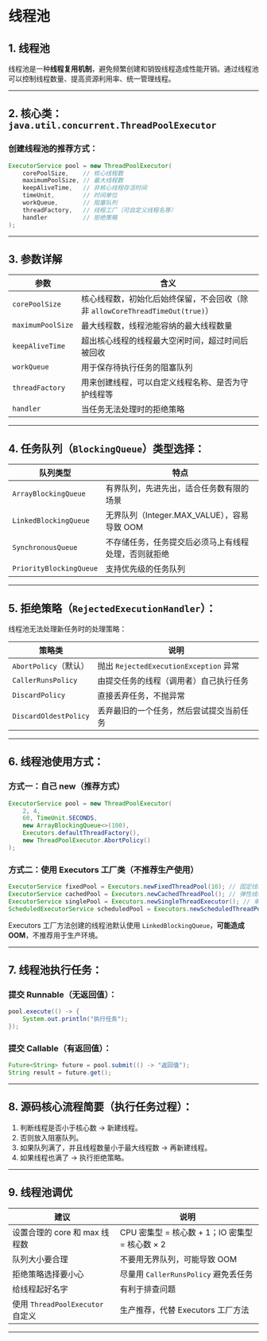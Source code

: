 # 线程池

## 1. 线程池

线程池是一种**线程复用机制**，避免频繁创建和销毁线程造成性能开销。通过线程池可以控制线程数量、提高资源利用率、统一管理线程。

---

## 2. 核心类：`java.util.concurrent.ThreadPoolExecutor`

### 创建线程池的推荐方式：

```java
ExecutorService pool = new ThreadPoolExecutor(
    corePoolSize,    // 核心线程数
    maximumPoolSize, // 最大线程数
    keepAliveTime,   // 非核心线程存活时间
    timeUnit,        // 时间单位
    workQueue,       // 阻塞队列
    threadFactory,   // 线程工厂（可自定义线程名等）
    handler          // 拒绝策略
);
```

---

## 3. 参数详解

| 参数             | 含义 |
|------------------|------|
| `corePoolSize`   | 核心线程数，初始化后始终保留，不会回收（除非 `allowCoreThreadTimeOut(true)`） |
| `maximumPoolSize`| 最大线程数，线程池能容纳的最大线程数量 |
| `keepAliveTime`  | 超出核心线程的线程最大空闲时间，超过时间后被回收 |
| `workQueue`      | 用于保存待执行任务的阻塞队列 |
| `threadFactory`  | 用来创建线程，可以自定义线程名称、是否为守护线程等 |
| `handler`        | 当任务无法处理时的拒绝策略 |

---

## 4. 任务队列（`BlockingQueue`）类型选择：

| 队列类型           | 特点 |
|--------------------|------|
| `ArrayBlockingQueue` | 有界队列，先进先出，适合任务数有限的场景 |
| `LinkedBlockingQueue`| 无界队列（Integer.MAX_VALUE），容易导致 OOM |
| `SynchronousQueue`   | 不存储任务，任务提交后必须马上有线程处理，否则就拒绝 |
| `PriorityBlockingQueue`| 支持优先级的任务队列 |

---

## 5. 拒绝策略（`RejectedExecutionHandler`）：

线程池无法处理新任务时的处理策略：

| 策略类 | 说明 |
|--------|------|
| `AbortPolicy`（默认） | 抛出 `RejectedExecutionException` 异常 |
| `CallerRunsPolicy`   | 由提交任务的线程（调用者）自己执行任务 |
| `DiscardPolicy`      | 直接丢弃任务，不抛异常 |
| `DiscardOldestPolicy`| 丢弃最旧的一个任务，然后尝试提交当前任务 |

---

## 6. 线程池使用方式：

### 方式一：自己 new（**推荐方式**）
```java
ExecutorService pool = new ThreadPoolExecutor(
    2, 4,
    60, TimeUnit.SECONDS,
    new ArrayBlockingQueue<>(100),
    Executors.defaultThreadFactory(),
    new ThreadPoolExecutor.AbortPolicy()
);
```

### 方式二：使用 Executors 工厂类（**不推荐生产使用**）
```java
ExecutorService fixedPool = Executors.newFixedThreadPool(10); // 固定线程池
ExecutorService cachedPool = Executors.newCachedThreadPool(); // 弹性线程池
ExecutorService singlePool = Executors.newSingleThreadExecutor(); // 单线程
ScheduledExecutorService scheduledPool = Executors.newScheduledThreadPool(5); // 定时任务
```

Executors 工厂方法创建的线程池默认使用 `LinkedBlockingQueue`，**可能造成 OOM**，不推荐用于生产环境。

---

## 7. 线程池执行任务：

### 提交 Runnable（无返回值）：
```java
pool.execute(() -> {
    System.out.println("执行任务");
});
```

### 提交 Callable（有返回值）：
```java
Future<String> future = pool.submit(() -> "返回值");
String result = future.get();
```

---

## 8. 源码核心流程简要（执行任务过程）：

1. 判断线程是否小于核心数 → 新建线程。
2. 否则放入阻塞队列。
3. 如果队列满了，并且线程数量小于最大线程数 → 再新建线程。
4. 如果线程也满了 → 执行拒绝策略。

---

## 9. 线程池调优

| 建议 | 说明 |
|------|------|
| 设置合理的 core 和 max 线程数 | CPU 密集型 = 核心数 + 1；IO 密集型 = 核心数 × 2 |
| 队列大小要合理 | 不要用无界队列，可能导致 OOM |
| 拒绝策略选择要小心 | 尽量用 `CallerRunsPolicy` 避免丢任务 |
| 给线程起好名字 | 有利于排查问题 |
| 使用 `ThreadPoolExecutor` 自定义 | 生产推荐，代替 Executors 工厂方法 |

---


